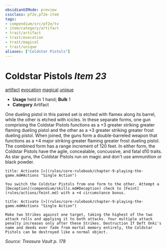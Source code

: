 ```yaml
---
obsidianUIMode: preview
cssclass: pf2e,pf2e-item
tags:
- compendium/src/pf2e/tv
- item/category/artifact
- trait/artifact
- trait/evocation
- trait/magical
- trait/unique
aliases: ["Coldstar Pistols"]
---
```

# Coldstar Pistols *Item 23*  
[artifact](rules/traits/artifact-gmg.md "Artifact Item Trait")  [evocation](rules/traits/evocation.md "Evocation School Trait")  [magical](rules/traits/magical.md "Magical Item Trait")  [unique](rules/traits/unique.md "Unique Rarity Trait")  

- **Usage** held in 1 hand; **Bulk** 1
- **Category** Artifact

One dueling pistol in this paired set is etched with flames along its barrel, while the other is etched with icicles. In these separate forms, one gun comprising the Coldstar Pistols functions as a +3 greater striking greater flaming dueling pistol and the other as a +3 greater striking greater frost dueling pistol. When joined, the guns form a double-barreled weapon that functions as a +4 major striking greater flaming greater frost dueling pistol. The combined form has a range increment of 120 feet. In either form, the Coldstar Pistols have the agile, concealable, concussive, and fatal d10 traits. As star guns, the Coldstar Pistols run on magic and don't use ammunition or black powder.

```ad-embed-ability
title: Activate [>](rules/core-rulebook/chapter-9-playing-the-game.md#Actions "Single Action")

You switch the Coldstar Pistols from one form to the other. Attempt a [Deception](compendium/skills.md#Deception) check to [Feint](rules/actions/feint.md) with a +4 circumstance bonus.
```

```ad-embed-ability
title: Activate [>](rules/core-rulebook/chapter-9-playing-the-game.md#Actions "Single Action")

Make two Strikes against one target, taking the highest of the two attack rolls and applying it to both attacks. Your multiple attack penalty increases only after these Strikes. Destruction If Deft Onki's name and deeds ever fade from mortal memory entirely, the Coldstar Pistols can be destroyed like a normal object.
```

*Source: Treasure Vault p. 178*